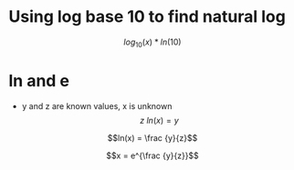 # Using log base 10 to find natural log

$$log_10(x)*ln(10)$$

# ln and e

* y and z are known values, x is unknown
$$z\ ln(x) = y$$

$$ln(x) = \frac {y}{z}$$

$$x = e^{\frac {y}{z}}$$
